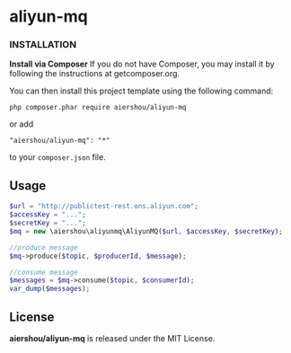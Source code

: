# aliyun-mq

### INSTALLATION
**Install via Composer**
If you do not have Composer, you may install it by following the instructions at getcomposer.org.

You can then install this project template using the following command:
```
php composer.phar require aiershou/aliyun-mq
```


or add

```
"aiershou/aliyun-mq": "*"
```

to your `composer.json` file.

## Usage

```php
$url = "http://publictest-rest.ons.aliyun.com";
$accessKey = "...";
$secretKey = "...";
$mq = new \aiershou\aliyunmq\AliyunMQ($url, $accessKey, $secretKey);

//produce message
$mq->produce($topic, $producerId, $message);

//consume message
$messages = $mq->consume($topic, $consumerId);
var_dump($messages);
```

## License

**aiershou/aliyun-mq** is released under the MIT License.